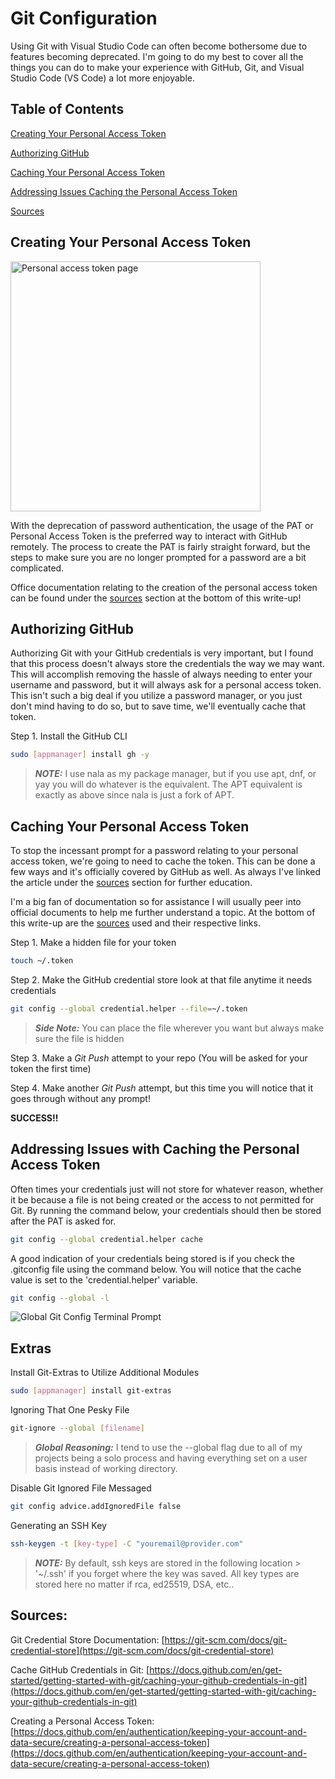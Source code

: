 # Git Configuration

Using Git with Visual Studio Code can often become bothersome due to features becoming deprecated. I'm going to do my best to cover all the things you can do to make your experience with GitHub, Git, and Visual Studio Code (VS Code) a lot more enjoyable.

## Table of Contents

[Creating Your Personal Access Token](#creating-your-personal-access-token)

[Authorizing GitHub](#authorizing-github)

[Caching Your Personal Access Token](#caching-your-personal-access-token)

[Addressing Issues Caching the Personal Access Token](#addressing-issues-with-caching-the-personal-access-token)

[Sources](#sources)

## Creating Your Personal Access Token

<img src="https://imgur.com/LITPGcD.png" alt="Personal access token page" height=400 width=400>

With the deprecation of password authentication, the usage of the PAT or Personal Access Token is the preferred way to interact with GitHub remotely. The process to create the PAT is fairly straight forward, but the steps to make sure you are no longer prompted for a password are a bit complicated.

Office documentation relating to the creation of the personal access token can be found under the [sources](#sources) section at the bottom of this write-up!

## Authorizing GitHub

Authorizing Git with your GitHub credentials is very important, but I found that this process doesn't always store the credentials the way we may want. This will accomplish removing the hassle of always needing to enter your username and password, but it will always ask for a personal access token. This isn't such a big deal if you utilize a password manager, or you just don't mind having to do so, but to save time, we'll eventually cache that token.

Step 1. Install the GitHub CLI

```bash
sudo [appmanager] install gh -y
```
> **_NOTE:_** I use nala as my package manager, but if you use apt, dnf, or yay you will do whatever is the equivalent. The APT equivalent is exactly as above since nala is just a fork of APT.

## Caching Your Personal Access Token

To stop the incessant prompt for a password relating to your personal access token, we're going to need to cache the token. This can be done a few ways and it's officially covered by GitHub as well. As always I've linked the article under the [sources](#sources) section for further education.

I'm a big fan of documentation so for assistance I will usually peer into official documents to help me further understand a topic. At the bottom of this write-up are the [sources](#sources) used and their respective links.

Step 1. Make a hidden file for your token

```bash
touch ~/.token
```

Step 2. Make the GitHub credential store look at that file anytime it needs credentials

```bash
git config --global credential.helper --file=~/.token
```
> **_Side Note:_** You can place the file wherever you want but always make sure the file is hidden

Step 3. Make a *Git Push* attempt to your repo (You will be asked for your token the first time)

Step 4. Make another *Git Push* attempt, but this time you will notice that it goes through without any prompt! 

**SUCCESS!!**

## Addressing Issues with Caching the Personal Access Token

Often times your credentials just will not store for whatever reason, whether it be because a file is not being created or the access to not permitted for Git. By running the command below, your credentials should then be stored after the PAT is asked for.

```bash
git config --global credential.helper cache
```

A good indication of your credentials being stored is if you check the .gitconfig file using the command below. You will notice that the cache value is set to the 'credential.helper' variable.

```bash
git config --global -l
```
![Global Git Config Terminal Prompt](https://imgur.com/ZfTYc6m.png)

## Extras

Install Git-Extras to Utilize Additional Modules

```bash
sudo [appmanager] install git-extras
```

Ignoring That One Pesky File

```bash
git-ignore --global [filename]
```
>**_Global Reasoning:_** I tend to use the --global flag due to all of my projects being a solo process and having everything set on a user basis instead of working directory.

Disable Git Ignored File Messaged

```bash
git config advice.addIgnoredFile false
```

Generating an SSH Key

```bash
ssh-keygen -t [key-type] -C "youremail@provider.com"
```

>**_NOTE:_** By default, ssh keys are stored in the following location > '~/.ssh' if you forget where the key was saved. All key types are stored here no matter if rca, ed25519, DSA, etc..

## Sources:

Git Credential Store Documentation: [https://git-scm.com/docs/git-credential-store](https://git-scm.com/docs/git-credential-store)

Cache GitHub Credentials in Git: [https://docs.github.com/en/get-started/getting-started-with-git/caching-your-github-credentials-in-git](https://docs.github.com/en/get-started/getting-started-with-git/caching-your-github-credentials-in-git)

Creating a Personal Access Token: [https://docs.github.com/en/authentication/keeping-your-account-and-data-secure/creating-a-personal-access-token](https://docs.github.com/en/authentication/keeping-your-account-and-data-secure/creating-a-personal-access-token)